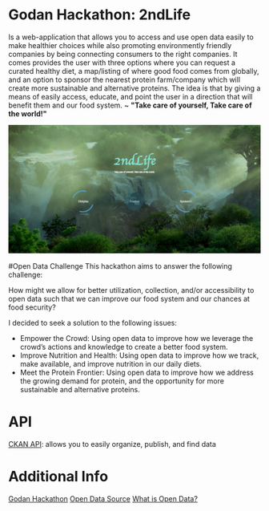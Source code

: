 # Godan Hackathon: 2ndLife
Is a web-application that allows you to access and use open data easily to make healthier choices while also promoting environmently friendly companies by being connecting consumers to the right companies. It comes provides the user with three options where you can request a curated healthy diet, a map/listing of where good food comes from globally, and an option to sponsor the nearest protein farm/company which will create more sustainable and alternative proteins. The idea is that by giving a means of easily access, educate, and point the user in a direction that will benefit them and our food system. ~ <b>"Take care of yourself, Take care of the world!"</b>

![img](projectImage.png)

#Open Data Challenge
This hackathon aims to answer the following challenge:

How might we allow for better utilization, collection, and/or accessibility to open data such that we can improve our food system and our chances at food security?

I decided to seek a solution to the following issues:

- Empower the Crowd: Using open data to improve how we leverage the crowd’s actions and knowledge to create a better food system.
- Improve Nutrition and Health: Using open data to improve how we track, make available, and improve nutrition in our daily diets.
- Meet the Protein Frontier: Using open data to improve how we address the growing demand for protein, and the opportunity for more sustainable and alternative proteins.

# API
[CKAN API](http://docs.ckan.org/en/latest/api/): allows you to easily organize, publish, and find data

# Additional Info
[Godan Hackathon](http://www.godan.info/pages/odc/open-data-hackathon)
[Open Data Source](http://www.godan.info/pages/odc/open-data)
[What is Open Data?](https://data.blog.gov.uk/2013/11/04/a-simple-intro-to-open-data/)
